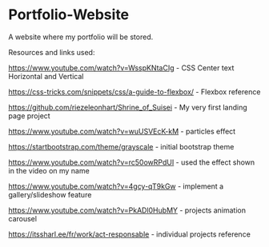 # Portfolio-Website
A website where my portfolio will be stored.

Resources and links used:

https://www.youtube.com/watch?v=WsspKNtaCIg - CSS Center text Horizontal and Vertical

https://css-tricks.com/snippets/css/a-guide-to-flexbox/ - Flexbox reference

https://github.com/riezeleonhart/Shrine_of_Suisei - My very first landing page project

https://www.youtube.com/watch?v=wuUSVEcK-kM - particles effect

https://startbootstrap.com/theme/grayscale - initial bootstrap theme

https://www.youtube.com/watch?v=rc50owRPdUI - used the effect shown in the video on my name

https://www.youtube.com/watch?v=4gcy-qT9kGw - implement a gallery/slideshow feature

https://www.youtube.com/watch?v=PkADl0HubMY - projects animation carousel

https://itssharl.ee/fr/work/act-responsable - individual projects reference